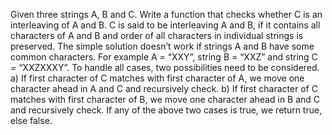 Given three strings A, B and C. Write a function that checks whether C is an interleaving of A and B. C is said to be interleaving A and B, if it contains all characters of A and B and order of all characters in individual strings is preserved. The simple solution doesn’t work if strings A and B have some common characters. For example A = “XXY”, string B = “XXZ” and string C = “XXZXXXY”. To handle all cases, two possibilities need to be considered. a) If first character of C matches with first character of A, we move one character ahead in A and C and recursively check. b) If first character of C matches with first character of B, we move one character ahead in B and C and recursively check. If any of the above two cases is true, we return true, else false. 

